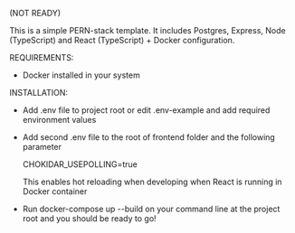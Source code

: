 (NOT READY)

This is a simple PERN-stack template. It includes Postgres, Express, Node (TypeScript) and React (TypeScript) + Docker configuration.

REQUIREMENTS:
- Docker installed in your system

INSTALLATION:
- Add .env file to project root or edit .env-example and add required environment values
- Add second .env file to the root of frontend folder and the following parameter
  
  CHOKIDAR_USEPOLLING=true

  This enables hot reloading when developing when React is running in Docker container

- Run docker-compose up --build on your command line at the project root and you should be ready to go!